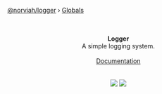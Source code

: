 [@norviah/logger](README.md) › [Globals](globals.md)
<p align="center">
  <br><br>
  <b>Logger</b>
  <br>
  A simple logging system.
  <br><br>
  <a href="https://github.com/Norviah/logger/blob/master/docs/modules/_logging_.md">Documentation</a>
  <br><br><br>
  <img src="https://img.shields.io/badge/style-prettier-ff69b4.svg?style=flat-square"/>
  <img src="https://img.shields.io/badge/made_with-typescript-2B7389.svg?style=flat-square"/>
</p>
